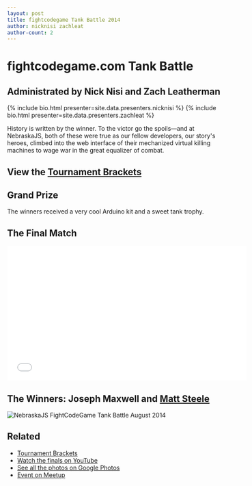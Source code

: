 ```yaml
---
layout: post
title: fightcodegame Tank Battle 2014
author: nicknisi zachleat
author-count: 2
---
```


# fightcodegame.com Tank Battle

## Administrated by Nick Nisi and Zach Leatherman

{% include bio.html presenter=site.data.presenters.nicknisi %}
{% include bio.html presenter=site.data.presenters.zachleat %}

History is written by the winner. To the victor go the spoils—and at NebraskaJS, both of these were true as our fellow developers, our story's heroes, climbed into the web interface of their mechanized virtual killing machines to wage war in the great equalizer of combat.

## View the [Tournament Brackets](http://challonge.com/nejs2/standings)

## Grand Prize

The winners received a very cool Arduino kit and a sweet tank trophy.

## The Final Match

<div class="fluid-width-video-wrapper"><iframe width="560" height="315" src="//www.youtube.com/embed/4XNNgj3ksL0" frameborder="0" allowfullscreen></iframe></div>

## The Winners: Joseph Maxwell and [Matt Steele](https://twitter.com/mattdsteele)

<img src="/img/talks/fightcodegame2-winners.jpg" alt="NebraskaJS FightCodeGame Tank Battle August 2014">

## Related

* [Tournament Brackets](http://challonge.com/nejs2/standings)
* [Watch the finals on YouTube](https://www.youtube.com/watch?v=4XNNgj3ksL0)
* [See all the photos on Google Photos](https://goo.gl/photos/1oAFN6VVXBGU69wY9)
* [Event on Meetup](http://www.meetup.com/nebraskajs/events/195183412/)
